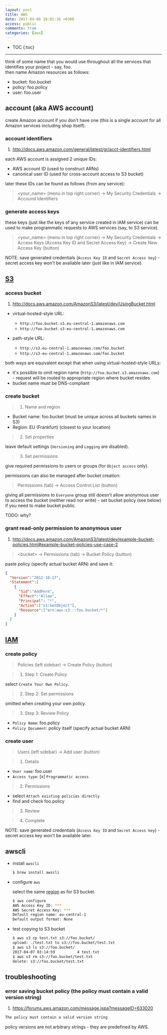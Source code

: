 ```yaml
---
layout: post
title: AWS
date: 2017-04-06 18:01:36 +0300
access: public
comments: true
categories: [aws]
---
```


<!-- more -->

* TOC
{:toc}
<hr>

think of some name that you would use throughout all the services that
identifies your project - say, foo.<br>
then name Amazon resources as follows:

- bucket: foo.bucket
- policy: foo.policy
- user: foo.user

## account (aka AWS account)

create Amazon account if you don't have one (this is a single
account for all Amazon services including shop itself).

### account identifiers

1. <http://docs.aws.amazon.com/general/latest/gr/acct-identifiers.html>

each AWS account is assigned 2 unique IDs:

- AWS account ID (used to construct ARNs)
- canonical user ID (used for cross-account access to S3 bucket)

later these IDs can be found as follows (from any service):

> \<your_name\> (menu in top right corner) ->
>   My Security Credentials -> Accound Identifiers

### generate access keys

these keys (just like the keys of any service created in IAM service) can be
used to make programmatic requests to AWS services (say, to S3 service).

> \<your_name\> (menu in top right corner) ->
>   My Security Credentials ->
>   Access Keys (Access Key ID and Secret Access Key) ->
>   Create New Access Key (button)

NOTE: save generated credentials (`Access Key ID` and `Secret Access key`) -
      secret access key won't be available later (just like in IAM service).

## [S3](https://console.aws.amazon.com/s3/home?region=us-west-2)

### access bucket

1. <http://docs.aws.amazon.com/AmazonS3/latest/dev/UsingBucket.html>

- virtual-hosted-style URL:

  - `http://foo.bucket.s3.eu-central-1.amazonaws.com`
  - `http://foo.bucket.s3-eu-central-1.amazonaws.com`

- path-style URL:

  - `http://s3.eu-central-1.amazonaws.com/foo.bucket`
  - `http://s3-eu-central-1.amazonaws.com/foo.bucket`

both ways are equivalent except that when using virtual-hosted-style URLs:

- it's possible to omit region name (`http://foo.bucket.s3.amazonaws.com`) -
  request will be routed to appropriate region where bucket resides
- bucket name must be DNS-compliant

### create bucket

> 1) Name and region

- Bucket name: foo.bucket (must be unique across all buckets names in S3)
- Region: EU (Frankfurt) (closest to your location)

> 2) Set properties

leave default settings (`Versioning` and `Logging` are disabled).

> 3) Set permissions

give required permissions to users or groups (for `Object access` only).

permissions can also be managed after bucket creation:

> Permissions (tab) -> Access Control List (button)

giving all permissions to `Everyone` group still doesn't allow
anonymous user to access the bucket (neither read nor write) -
set bucket policy (see below) if you need to make bucket public.

TODO: why?

### grant read-only permission to anonymous user

1. <http://docs.aws.amazon.com/AmazonS3/latest/dev/example-bucket-policies.html#example-bucket-policies-use-case-2>

> \<bucket\> -> Permissions (tab) -> Bucket Policy (button)

paste policy (specify actual bucket ARN) and save it:

```json
{
  "Version":"2012-10-17",
  "Statement":[
    {
      "Sid":"AddPerm",
      "Effect":"Allow",
      "Principal": "*",
      "Action":["s3:GetObject"],
      "Resource":["arn:aws:s3:::foo.bucket/*"]
    }
  ]
}
```

## [IAM](https://console.aws.amazon.com/iam/home?region=us-west-2)

### create policy

> Policies (left sidebar) -> Create Policy (button)

> 1) Step 1: Create Policy

select `Create Your Own Policy`.

> 2) Step 2: Set permissions

omitted when creating your own policy.

> 3) Step 3: Review Policy

- `Policy Name`: foo.policy
- `Policy Document`: policy itself (specify actual bucket ARN)

### create user

> Users (left sidebar) -> Add user (button)

> 1) Details

- `User name`: foo.user
- `Access type`: [x] `Programmatic access`

> 2) Permissions

- select `Attach existing policies directly`
- find and check foo.policy

> 3) Review

> 4) Complete

NOTE: save generated credentials (`Access Key ID` and `Secret Access key`) -
      secret access key won't be available later.

## awscli

- install `awscli`

  ```sh
  $ brew install awscli
  ```

- configure `aws`

  select the same [region](http://docs.aws.amazon.com/general/latest/gr/rande.html)
  as for S3 bucket.

  ```sh
  $ aws configure
  AWS Access Key ID: ***
  AWS Secret Access Key: ***
  Default region name: eu-central-1
  Default output format: None
  ```

- test copying to S3 bucket

  ```sh
  $ aws s3 cp test.txt s3://foo.bucket/
  upload: ./test.txt to s3://foo.bucket/test.txt
  $ aws s3 ls s3://foo.bucket/
  2017-04-07 03:14:59          4 test.txt
  $ aws s3 rm s3://foo.bucket/test.txt
  delete: s3://foo.bucket/test.txt
  ```

## troubleshooting

### error saving bucket policy (the policy must contain a valid version string)

1. <https://forums.aws.amazon.com/message.jspa?messageID=633020>

```sh
The policy must contain a valid version string
```

policy versions are not arbitrary strings - they are predefined by AWS.

